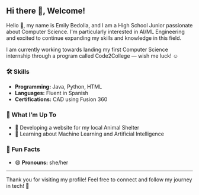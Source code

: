 ## Hi there 👋, Welcome!

Hello 👋, my name is Emily Bedolla, and I am a High School Junior passionate about Computer Science. I'm particularly interested in AI/ML Engineering and excited to continue expanding my skills and knowledge in this field.

I am currently working towards landing my first Computer Science internship through a program called Code2College — wish me luck! ☺️

### 🛠️ Skills
- **Programming:** Java, Python, HTML
- **Languages:** Fluent in Spanish
- **Certifications:** CAD using Fusion 360

### 🚀 What I’m Up To
- 🔭 Developing a website for my local Animal Shelter
- 🌱 Learning about Machine Learning and Artificial Intelligence

### 🎯 Fun Facts
- 😄 **Pronouns:** she/her

---

Thank you for visiting my profile! Feel free to connect and follow my journey in tech! 🌟
